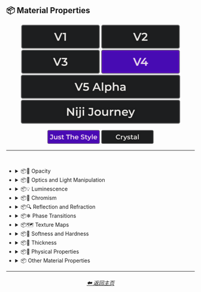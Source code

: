 <h2>📦 Material Properties</h2>

<div align="center">

[<img src="/Images/Repo_Parts/Buttons/Version_Buttons/button_version_V1_inactive.webp?raw=true" alt="MidJourney V1" height="64" />](/Pages/MJ_V1/Style_Pages/Sphere/Material_Properties.md)
[<img src="/Images/Repo_Parts/Buttons/Version_Buttons/button_version_V2_inactive.webp?raw=true" alt="MidJourney V2" height="64" />](/Pages/MJ_V2/Style_Pages/Sphere/Material_Properties.md)
[<img src="/Images/Repo_Parts/Buttons/Version_Buttons/button_version_V3_inactive.webp?raw=true" alt="MidJourney V3" height="64" />](/Pages/MJ_V3/Style_Pages/Just_The_Style/Material_Properties.md)
[<img src="/Images/Repo_Parts/Buttons/Version_Buttons/button_version_V4_active.webp?raw=true" alt="MidJourney V4" height="64" />](/Pages/MJ_V4/Style_Pages/Just_The_Style/Material_Properties.md)
<br>
[<img src="/Images/Repo_Parts/Buttons/Version_Buttons/button_version_V5_Alpha_inactive_half.webp?raw=true" alt="MidJourney V5" height="64" />](/Pages/MJ_V5/Style_Pages/Just_The_Style/Material_Properties.md)
[<img src="/Images/Repo_Parts/Buttons/Version_Buttons/button_version_niji_inactive_half.webp?raw=true" alt="Niji Journey" height="64" />](/Pages/Niji_Journey/Style_Pages/Material_Properties.md)

[<img src="/Images/Repo_Parts/Buttons/Image_Type_Buttons/button_just_the_style_active.webp?raw=true" alt="Just The Style" width="140.5" />](/Pages/MJ_V4/Style_Pages/Just_The_Style/Material_Properties.md)
[<img src="/Images/Repo_Parts/Buttons/Image_Type_Buttons/button_crystal_inactive.webp?raw=true" alt="Crystal" width="140.5" />](/Pages/MJ_V4/Style_Pages/Crystal/Material_Properties.md)

</div>

<hr>
<br>


- <details><summary>📦🧫 Opacity</summary><p><div align="center">

	| Opacity |
	| :-: |
	| <img src="/Images/MJ_V4/V4_Alpha_3.5/Midjourney_Styles/Opacity.webp?raw=true" width="256" /> |
	
	<br>

	| Transparent | Translucent | Opaque |
	| :-: | :-: | :-: |
	| <img src="/Images/MJ_V4/V4_Alpha_3.5/Midjourney_Styles/Transparent.webp?raw=true" width="256" /> | <img src="/Images/MJ_V4/V4_Alpha_3.5/Midjourney_Styles/Translucent.webp?raw=true" width="256" /> | <img src="/Images/MJ_V4/V4_Alpha_3.5/Midjourney_Styles/Opaque.webp?raw=true" width="256" /> | 

	</div></p></details>


- <details><summary>📦🏮 Optics and Light Manipulation</summary><p><div align="center">

	| Optics | Materiality |
	| :-: | :-: |
	| <img src="/Images/MJ_V4/V4_Alpha_3.5/Midjourney_Styles/Optics.webp?raw=true" width="256" /> | <img src="/Images/MJ_V4/V4_Alpha_3.5/Midjourney_Styles/Materiality.webp?raw=true" width="256" /> |
	
	<br>

	| Scattering | Subsurface-Scattering |
	| :-: | :-: |
	| <img src="/Images/MJ_V4/V4_Alpha_3.5/Midjourney_Styles/Scattering.webp?raw=true" width="256" /> | <img src="/Images/MJ_V4/V4_Alpha_3.5/Midjourney_Styles/Subsurface-Scattering.webp?raw=true" width="256" /> |

	<br>
	
	| Ambient Occlusion | Opalescent |
	| :-: | :-: |
	| <img src="/Images/MJ_V4/V4_Alpha_3.5/Midjourney_Styles/Ambient_Occlusion.webp?raw=true" width="256" /> | <img src="/Images/MJ_V4/V4_Alpha_3.5/Midjourney_Styles/Opalescent.webp?raw=true" width="256" /> |

	
	<br>
	
	| Polarization | Polarized |
	| :-: | :-: |
	| <img src="/Images/MJ_V4/V4_Alpha_3.5/Midjourney_Styles/Polarization.webp?raw=true" width="256" /> | <img src="/Images/MJ_V4/V4_Alpha_3.5/Midjourney_Styles/Polarized.webp?raw=true" width="256" /> |
	
	<br>
	
	| Solarization | Solarized |
	| :-: | :-: |
	| <img src="/Images/MJ_V4/V4_Alpha_3.5/Midjourney_Styles/Solarization.webp?raw=true" width="256" /> | <img src="/Images/MJ_V4/V4_Alpha_3.5/Midjourney_Styles/Solarized.webp?raw=true" width="256" /> |

	<br>

	| Iridescent | Dispersion |
	| :-: | :-: |
	| <img src="/Images/MJ_V4/V4_Alpha_3.5/Midjourney_Styles/Iridescent.webp?raw=true" width="256" /> | <img src="/Images/MJ_V4/V4_Alpha_3.5/Midjourney_Styles/Dispersion.webp?raw=true" width="256" /> | 
	
	<br>
	
	| Chromatic | Prismatic |
	| :-: | :-: |
	| <img src="/Images/MJ_V4/V4_Alpha_3.5/Midjourney_Styles/Chromatic.webp?raw=true" width="256" /> | <img src="/Images/MJ_V4/V4_Alpha_3.5/Midjourney_Styles/Prismatic.webp?raw=true" width="256" /> |

	<br>

	| Glitter | Sparkly | Sparkles |
	| :-: | :-: | :-: |
	| <img src="/Images/MJ_V4/V4_Alpha_3.5/Midjourney_Styles/Glitter.webp?raw=true" width="256" /> | <img src="/Images/MJ_V4/V4_Alpha_3.5/Midjourney_Styles/Sparkly.webp?raw=true" width="256" /> | <img src="/Images/MJ_V4/V4_Alpha_3.5/Midjourney_Styles/Sparkles.webp?raw=true" width="256" /> |

	<br>
	
	| Scintillating |
	| :-: |
	| <img src="/Images/MJ_V4/V4_Alpha_3.5/Midjourney_Styles/Scintillating.webp?raw=true" width="256" /> |

	</div></p></details>


- <details><summary>📦💡 Luminescence</summary><p><div align="center">

	| Glowing | Glowing Neon | Glow-In-The-Dark |
	| :-: | :-: | :-: |
	| <img src="/Images/MJ_V4/V4_Alpha_3.5/Midjourney_Styles/Glowing.webp?raw=true" width="256" /> | <img src="/Images/MJ_V4/V4_Alpha_3.5/Midjourney_Styles/Glowing_Neon.webp?raw=true" width="256" /> | <img src="/Images/MJ_V4/V4_Alpha_3.5/Midjourney_Styles/Glow-In-The-Dark.webp?raw=true" width="256" /> |

	<br>

	| Radiant | Cherenkov Radiation |
	| :-: | :-: |
	| <img src="/Images/MJ_V4/V4_Alpha_3.5/Midjourney_Styles/Radiant.webp?raw=true" width="256" /> | <img src="/Images/MJ_V4/V4_Alpha_3.5/Midjourney_Styles/Cherenkov_Radiation.webp?raw=true" width="256" /> |

	<br>
	
	| Luminescence |
	| :-: |
	| <img src="/Images/MJ_V4/V4_Alpha_3.5/Midjourney_Styles/Luminescence.webp?raw=true" width="256" /> |

	<br>
	
	| Bioluminescence | Photoluminescence | Chemiluminescence |
	| :-: | :-: | :-: |
	| <img src="/Images/MJ_V4/V4_Alpha_3.5/Midjourney_Styles/Bioluminescence.webp?raw=true" width="256" /> | <img src="/Images/MJ_V4/V4_Alpha_3.5/Midjourney_Styles/Photoluminescence.webp?raw=true" width="256" /> | <img src="/Images/MJ_V4/V4_Alpha_3.5/Midjourney_Styles/Chemiluminescence.webp?raw=true" width="256" /> |
	
	<br>
	
	| Cathodoluminescence | Electroluminescence | Radioluminescence |
	| :-: | :-: | :-: |
	| <img src="/Images/MJ_V4/V4_Alpha_3.5/Midjourney_Styles/Cathodoluminescence.webp?raw=true" width="256" /> | <img src="/Images/MJ_V4/V4_Alpha_3.5/Midjourney_Styles/Electroluminescence.webp?raw=true" width="256" /> | <img src="/Images/MJ_V4/V4_Alpha_3.5/Midjourney_Styles/Radioluminescence.webp?raw=true" width="256" /> |
	
	<br>
	
	| Fluorescence | Phosphorescence | Thermoluminescence |
	| :-: | :-: | :-: |
	| <img src="/Images/MJ_V4/V4_Alpha_3.5/Midjourney_Styles/Fluorescence.webp?raw=true" width="256" /> | <img src="/Images/MJ_V4/V4_Alpha_3.5/Midjourney_Styles/Phosphorescence.webp?raw=true" width="256" /> | <img src="/Images/MJ_V4/V4_Alpha_3.5/Midjourney_Styles/Thermoluminescence.webp?raw=true" width="256" /> |

	<br>
	
	| Electrochemiluminescence | Crystalloluminescence | Piezoluminescence |
	| :-: | :-: | :-: |
	| <img src="/Images/MJ_V4/V4_Alpha_3.5/Midjourney_Styles/Electrochemiluminescence.webp?raw=true" width="256" /> | <img src="/Images/MJ_V4/V4_Alpha_3.5/Midjourney_Styles/Crystalloluminescence.webp?raw=true" width="256" /> | <img src="/Images/MJ_V4/V4_Alpha_3.5/Midjourney_Styles/Piezoluminescence.webp?raw=true" width="256" /> |

	<br>
	
	| Triboluminescence | Mechanoluminescence | Lyoluminescence |
	| :-: | :-: | :-: |
	| <img src="/Images/MJ_V4/V4_Alpha_3.5/Midjourney_Styles/Triboluminescence.webp?raw=true" width="256" /> | <img src="/Images/MJ_V4/V4_Alpha_3.5/Midjourney_Styles/Mechanoluminescence.webp?raw=true" width="256" /> | <img src="/Images/MJ_V4/V4_Alpha_3.5/Midjourney_Styles/Lyoluminescence.webp?raw=true" width="256" /> |
	
	<br>
	
	| Candoluminescence | Fractoluminescence | Sonoluminescence |
	| :-: | :-: | :-: |
	| <img src="/Images/MJ_V4/V4_Alpha_3.5/Midjourney_Styles/Candoluminescence.webp?raw=true" width="256" /> | <img src="/Images/MJ_V4/V4_Alpha_3.5/Midjourney_Styles/Fractoluminescence.webp?raw=true" width="256" /> | <img src="/Images/MJ_V4/V4_Alpha_3.5/Midjourney_Styles/Sonoluminescence.webp?raw=true" width="256" /> |
	
	<br>
	
	| Translucidluminescence |
	| :-: |
	| <img src="/Images/MJ_V4/V4_Alpha_3.5/Midjourney_Styles/Translucidluminescence.webp?raw=true" width="256" /> |

	</div></p></details>


- <details><summary>📦🌈 Chromism</summary><p><div align="center">

	| Chromism | Piezochromism | Tribochromism |
	| :-: | :-: | :-: |
	| <img src="/Images/MJ_V4/V4_Alpha_3.5/Midjourney_Styles/Chromism.webp?raw=true" width="256" /> | <img src="/Images/MJ_V4/V4_Alpha_3.5/Midjourney_Styles/Piezochromism.webp?raw=true" width="256" /> | <img src="/Images/MJ_V4/V4_Alpha_3.5/Midjourney_Styles/Tribochromism.webp?raw=true" width="256" /> |
	
	<br>
	
	| Metallochromism | Ionochromism | Goniochromism |
	| :-: | :-: | :-: |
	| <img src="/Images/MJ_V4/V4_Alpha_3.5/Midjourney_Styles/Metallochromism.webp?raw=true" width="256" /> | <img src="/Images/MJ_V4/V4_Alpha_3.5/Midjourney_Styles/Ionochromism.webp?raw=true" width="256" /> | <img src="/Images/MJ_V4/V4_Alpha_3.5/Midjourney_Styles/Goniochromism.webp?raw=true" width="256" /> |
	
	<br>
	
	| Hydrochromism | Cryochromism |
	| :-: | :-: |
	| <img src="/Images/MJ_V4/V4_Alpha_3.5/Midjourney_Styles/Hydrochromism.webp?raw=true" width="256" /> | <img src="/Images/MJ_V4/V4_Alpha_3.5/Midjourney_Styles/Cryochromism.webp?raw=true" width="256" /> |
	
	<br>
	
	| Radiochromism | Concentratochromism | Vapochromism |
	| :-: | :-: | :-: |
	| <img src="/Images/MJ_V4/V4_Alpha_3.5/Midjourney_Styles/Radiochromism.webp?raw=true" width="256" /> | <img src="/Images/MJ_V4/V4_Alpha_3.5/Midjourney_Styles/Concentratochromism.webp?raw=true" width="256" /> | <img src="/Images/MJ_V4/V4_Alpha_3.5/Midjourney_Styles/Vapochromism.webp?raw=true" width="256" /> |
	
	<br>
	
	| Solvatochromism | Solvatophotochromism |
	| :-: | :-: |
	| <img src="/Images/MJ_V4/V4_Alpha_3.5/Midjourney_Styles/Solvatochromism.webp?raw=true" width="256" /> | <img src="/Images/MJ_V4/V4_Alpha_3.5/Midjourney_Styles/Solvatophotochromism.webp?raw=true" width="256" /> |
	
	<br>
	
	| Thermochromism | Thermosolvatochromism | Thermochromatic |
	| :-: | :-: | :-: |
	| <img src="/Images/MJ_V4/V4_Alpha_3.5/Midjourney_Styles/Thermochromism.webp?raw=true" width="256" /> | <img src="/Images/MJ_V4/V4_Alpha_3.5/Midjourney_Styles/Thermosolvatochromism.webp?raw=true" width="256" /> | <img src="/Images/MJ_V4/V4_Alpha_3.5/Midjourney_Styles/Thermochromatic.webp?raw=true" width="256" /> |
	
	<br>
	
	| Photochromism | Photovoltachromism | Photoelectrochromism |
	| :-: | :-: | :-: |
	| <img src="/Images/MJ_V4/V4_Alpha_3.5/Midjourney_Styles/Photochromism.webp?raw=true" width="256" /> | <img src="/Images/MJ_V4/V4_Alpha_3.5/Midjourney_Styles/Photovoltachromism.webp?raw=true" width="256" /> | <img src="/Images/MJ_V4/V4_Alpha_3.5/Midjourney_Styles/Photoelectrochromism.webp?raw=true" width="256" /> |
	
	<br>
	
	| Halochromism | Halosolvatochromism |
	| :-: | :-: |
	| <img src="/Images/MJ_V4/V4_Alpha_3.5/Midjourney_Styles/Halochromism.webp?raw=true" width="256" /> | <img src="/Images/MJ_V4/V4_Alpha_3.5/Midjourney_Styles/Halosolvatochromism.webp?raw=true" width="256" /> |
	
	<br>
	
	| Cathodochromism | Amorphochromism | Sorptiochromism |
	| :-: | :-: | :-: |
	| <img src="/Images/MJ_V4/V4_Alpha_3.5/Midjourney_Styles/Cathodochromism.webp?raw=true" width="256" /> | <img src="/Images/MJ_V4/V4_Alpha_3.5/Midjourney_Styles/Amorphochromism.webp?raw=true" width="256" /> | <img src="/Images/MJ_V4/V4_Alpha_3.5/Midjourney_Styles/Sorptiochromism.webp?raw=true" width="256" /> |
	
	<br>
	
	| Electrochromism | Electromechanochromism |
	| :-: | :-: |
	| <img src="/Images/MJ_V4/V4_Alpha_3.5/Midjourney_Styles/Electrochromism.webp?raw=true" width="256" /> | <img src="/Images/MJ_V4/V4_Alpha_3.5/Midjourney_Styles/Electromechanochromism.webp?raw=true" width="256" /> |
	
	<br>
	
	| Magnetochromism | Mechanochromism |
	| :-: | :-: |
	| <img src="/Images/MJ_V4/V4_Alpha_3.5/Midjourney_Styles/Magnetochromism.webp?raw=true" width="256" /> | <img src="/Images/MJ_V4/V4_Alpha_3.5/Midjourney_Styles/Mechanochromism.webp?raw=true" width="256" /> |
	
	<br>
	
	| Biochromism | Bioelectrochromism |
	| :-: | :-: |
	| <img src="/Images/MJ_V4/V4_Alpha_3.5/Midjourney_Styles/Biochromism.webp?raw=true" width="256" /> | <img src="/Images/MJ_V4/V4_Alpha_3.5/Midjourney_Styles/Bioelectrochromism.webp?raw=true" width="256" /> |
	
	<br>
	
	| Chronochromism | Crystallochromism |
	| :-: | :-: |
	| <img src="/Images/MJ_V4/V4_Alpha_3.5/Midjourney_Styles/Chronochromism.webp?raw=true" width="256" /> | <img src="/Images/MJ_V4/V4_Alpha_3.5/Midjourney_Styles/Crystallochromism.webp?raw=true" width="256" /> |
	
	<br>
	
	| Rigidichromism | Aggregachromism |
	| :-: | :-: |
	| <img src="/Images/MJ_V4/V4_Alpha_3.5/Midjourney_Styles/Rigidichromism.webp?raw=true" width="256" /> | <img src="/Images/MJ_V4/V4_Alpha_3.5/Midjourney_Styles/Aggregachromism.webp?raw=true" width="256" /> |

	</div></p></details>


- <details><summary>📦🔍 Reflection and Refraction</summary><p><div align="center">

	| Rough | Matte |
	| :-: | :-: |
	| <img src="/Images/MJ_V4/V4_Alpha_3.5/Midjourney_Styles/Rough.webp?raw=true" width="256" /> | <img src="/Images/MJ_V4/V4_Alpha_3.5/Midjourney_Styles/Matte.webp?raw=true" width="256" /> |
	
	<br>
	
	| Glossy | Shiny | Polished |
	| :-: | :-: | :-: |
	| <img src="/Images/MJ_V4/V4_Alpha_3.5/Midjourney_Styles/Glossy.webp?raw=true" width="256" /> | <img src="/Images/MJ_V4/V4_Alpha_3.5/Midjourney_Styles/Shiny.webp?raw=true" width="256" /> | <img src="/Images/MJ_V4/V4_Alpha_3.5/Midjourney_Styles/Polished.webp?raw=true" width="256" /> |
	
	<br>
	
	| Reflection | Reflective | Retroreflective |
	| :-: | :-: | :-: |
	| <img src="/Images/MJ_V4/V4_Alpha_3.5/Midjourney_Styles/Reflection.webp?raw=true" width="256" /> | <img src="/Images/MJ_V4/V4_Alpha_3.5/Midjourney_Styles/Reflective.webp?raw=true" width="256" /> | <img src="/Images/MJ_V4/V4_Alpha_3.5/Midjourney_Styles/Retroreflective.webp?raw=true" width="256" /> |
		
	<br>

	| Refraction | Refractive | Caustics |
	| :-: | :-: | :-: |
	| <img src="/Images/MJ_V4/V4_Alpha_3.5/Midjourney_Styles/Refraction.webp?raw=true" width="256" /> | <img src="/Images/MJ_V4/V4_Alpha_3.5/Midjourney_Styles/Refractive.webp?raw=true" width="256" /> | <img src="/Images/MJ_V4/V4_Alpha_3.5/Midjourney_Styles/Caustics.webp?raw=true" width="256" /> |

	<br>
	
	| Specular Highlights |
	| :-: |
	| <img src="/Images/MJ_V4/V4_Alpha_3.5/Midjourney_Styles/Specular_Highlights.webp?raw=true" width="256" /> |

	<br>
	
	| Glare |
	| :-: |
	| <img src="/Images/MJ_V4/V4_Alpha_3.5/Midjourney_Styles/Glare.webp?raw=true" width="256" /> |

	<br>
	
	| Shimmer | Shimmering | Glimmering |
	| :-: | :-: | :-: |
	| <img src="/Images/MJ_V4/V4_Alpha_3.5/Midjourney_Styles/Shimmer.webp?raw=true" width="256" /> | <img src="/Images/MJ_V4/V4_Alpha_3.5/Midjourney_Styles/Shimmering.webp?raw=true" width="256" /> | <img src="/Images/MJ_V4/V4_Alpha_3.5/Midjourney_Styles/Glimmering.webp?raw=true" width="256" /> |

	</div></p></details>


- <details><summary>📦❄ Phase Transitions</summary><p><div align="center">

	| Melting | Freezing |
	| :-: | :-: |
	| <img src="/Images/MJ_V4/V4_Alpha_3.5/Midjourney_Styles/Melting.webp?raw=true" width="256" /> | <img src="/Images/MJ_V4/V4_Alpha_3.5/Midjourney_Styles/Freezing.webp?raw=true" width="256" /> |

	<br>

	| Vaporization | Condensation |
	| :-: | :-: |
	| <img src="/Images/MJ_V4/V4_Alpha_3.5/Midjourney_Styles/Vaporization.webp?raw=true" width="256" /> | <img src="/Images/MJ_V4/V4_Alpha_3.5/Midjourney_Styles/Condensation.webp?raw=true" width="256" /> |

	<br>

	| Sublimation | Deposition |
	| :-: | :-: |
	| <img src="/Images/MJ_V4/V4_Alpha_3.5/Midjourney_Styles/Sublimation.webp?raw=true" width="256" /> | <img src="/Images/MJ_V4/V4_Alpha_3.5/Midjourney_Styles/Deposition.webp?raw=true" width="256" /> |

	<br>

	| Ionization | Deionization |
	| :-: | :-: |
	| <img src="/Images/MJ_V4/V4_Alpha_3.5/Midjourney_Styles/Ionization.webp?raw=true" width="256" /> | <img src="/Images/MJ_V4/V4_Alpha_3.5/Midjourney_Styles/Deionization.webp?raw=true" width="256" /> |

	</div></p></details>


- <details><summary>📦🗺 Texture Maps</summary><p><div align="center">

	| Bump Map | Bump Mapped | Bump Mapping |
	| :-: | :-: | :-: |
	| <img src="/Images/MJ_V4/V4_Alpha_3.5/Midjourney_Styles/Bump_Map.webp?raw=true" width="256" /> | <img src="/Images/MJ_V4/V4_Alpha_3.5/Midjourney_Styles/Bump_Mapped.webp?raw=true" width="256" /> | <img src="/Images/MJ_V4/V4_Alpha_3.5/Midjourney_Styles/Bump_Mapping.webp?raw=true" width="256" /> |
	
	<br>
	
	| Normal Map | Depth Map | Displacement Map |
	| :-: | :-: | :-: |
	| <img src="/Images/MJ_V4/V4_Alpha_3.5/Midjourney_Styles/Normal_Map.webp?raw=true" width="256" /> | <img src="/Images/MJ_V4/V4_Alpha_3.5/Midjourney_Styles/Depth_Map.webp?raw=true" width="256" /> | <img src="/Images/MJ_V4/V4_Alpha_3.5/Midjourney_Styles/Displacement_Map.webp?raw=true" width="256" /> |

	</div></p></details>


- <details><summary>📦🧊 Softness and Hardness</summary><p><div align="center">

	| Soft | Hard |
	| :-: | :-: |
	| <img src="/Images/MJ_V4/V4_Alpha_3.5/Midjourney_Styles/Soft.webp?raw=true" width="256" /> | <img src="/Images/MJ_V4/V4_Alpha_3.5/Midjourney_Styles/Hard.webp?raw=true" width="256" /> |

	<br>

	| Soft Body | Squishy |
	| :-: | :-: |
	| <img src="/Images/MJ_V4/V4_Alpha_3.5/Midjourney_Styles/Soft_Body.webp?raw=true" width="256" /> | <img src="/Images/MJ_V4/V4_Alpha_3.5/Midjourney_Styles/Squishy.webp?raw=true" width="256" /> |

	<br>

	| Solid |
	| :-: |
	| <img src="/Images/MJ_V4/V4_Alpha_3.5/Midjourney_Styles/Solid.webp?raw=true" width="256" /> |

	</div></p></details>


- <details><summary>📦🥞 Thickness</summary><p><div align="center">

	| Thin | Thick |
	| :-: | :-: |
	| <img src="/Images/MJ_V4/V4_Alpha_3.5/Midjourney_Styles/Thin.webp?raw=true" width="256" /> | <img src="/Images/MJ_V4/V4_Alpha_3.5/Midjourney_Styles/Thick.webp?raw=true" width="256" /> |

	</div></p></details>


- <details><summary>📦🧽 Physical Properties</summary><p><div align="center">

	| Blobby | Blobs |
	| :-: | :-: |
	| <img src="/Images/MJ_V4/V4_Alpha_3.5/Midjourney_Styles/Blobby.webp?raw=true" width="256" /> | <img src="/Images/MJ_V4/V4_Alpha_3.5/Midjourney_Styles/Blobs.webp?raw=true" width="256" /> |

	<br>
	
	| Cracks | Cracked |
	| :-: | :-: |
	| <img src="/Images/MJ_V4/V4_Alpha_3.5/Midjourney_Styles/Cracks.webp?raw=true" width="256" /> | <img src="/Images/MJ_V4/V4_Alpha_3.5/Midjourney_Styles/Cracked.webp?raw=true" width="256" /> |
	
	<br>
	
	| Corroded |
	| :-: |
	| <img src="/Images/MJ_V4/V4_Alpha_3.5/Midjourney_Styles/Corroded.webp?raw=true" width="256" /> |

	<br>
	
	| Dirty | With Imperfections |
	| :-: | :-: |
	| <img src="/Images/MJ_V4/V4_Alpha_3.5/Midjourney_Styles/Dirty.webp?raw=true" width="256" /> | <img src="/Images/MJ_V4/V4_Alpha_3.5/Midjourney_Styles/With_Imperfections.webp?raw=true" width="256" /> |

	<br>

	| Carbonated | Effervescent |
	| :-: | :-: |
	| <img src="/Images/MJ_V4/V4_Alpha_3.5/Midjourney_Styles/Carbonated.webp?raw=true" width="256" /> | <img src="/Images/MJ_V4/V4_Alpha_3.5/Midjourney_Styles/Effervescent.webp?raw=true" width="256" /> |
	
	<br>
	
	| Icy | Charred |
	| :-: | :-: |
	| <img src="/Images/MJ_V4/V4_Alpha_3.5/Midjourney_Styles/Icy.webp?raw=true" width="256" /> | <img src="/Images/MJ_V4/V4_Alpha_3.5/Midjourney_Styles/Charred.webp?raw=true" width="256" /> |
	
	<br>
	
	| Corrugated | Perforated |
	| :-: | :-: |
	| <img src="/Images/MJ_V4/V4_Alpha_3.5/Midjourney_Styles/Corrugated.webp?raw=true" width="256" /> | <img src="/Images/MJ_V4/V4_Alpha_3.5/Midjourney_Styles/Perforated.webp?raw=true" width="256" /> |
	
	<br>
	
	| Hydrophobic |
	| :-: |
	| <img src="/Images/MJ_V4/V4_Alpha_3.5/Midjourney_Styles/Hydrophobic.webp?raw=true" width="256" /> |
	
	<br>
	
	| Flowing |
	| :-: |
	| <img src="/Images/MJ_V4/V4_Alpha_3.5/Midjourney_Styles/Flowing.webp?raw=true" width="256" /> |

	</div></p></details>


- <details><summary>📦 Other Material Properties</summary><p><div align="center">

	| Anisotropy |
	| :-: |
	| <img src="/Images/MJ_V4/V4_Alpha_3.5/Midjourney_Styles/Anisotropy.webp?raw=true" width="256" /> |

	</div></p></details>

<hr><!--------------->
<div align="center">
<h6><a href="/README.md">⬅ 返回主页</a></h6>
</div>
